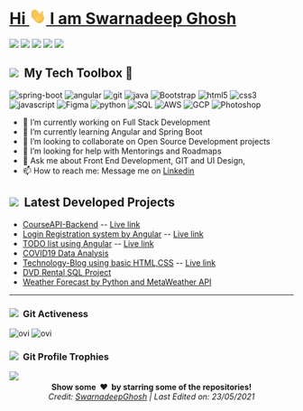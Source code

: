# [Hi <img src="https://raw.githubusercontent.com/ABSphreak/ABSphreak/master/gifs/Hi.gif" width="30px"> I am Swarnadeep Ghosh][Portfolio]
[<img height="30" src="https://img.shields.io/badge/linkedin-blue.svg?&style=for-the-badge&logo=linkedin&logoColor=white" />][LinkedIn]
[<img height="30" src="https://img.shields.io/badge/GitHub-100000?style=for-the-badge&logo=github&logoColor=white" />][Github]
[<img height="30" src="https://img.shields.io/badge/-Hackerrank-2EC866?style=for-the-badge&logo=HackerRank&logoColor=white" />][Hackerrank]
[<img height="30" src="https://img.shields.io/badge/Gmail-D14836?style=for-the-badge&logo=gmail&logoColor=white" />][Gmail]
<img height="30" src="https://komarev.com/ghpvc/?username=SwarnadeepGhosh&color=blueviolet" />

<!-- ![alt text](Cover.jpg)-->

## <img src="https://media.giphy.com/media/iY8CRBdQXODJSCERIr/giphy.gif" width="30px">&nbsp; My Tech Toolbox 🧰


<p align="left">
<img src="https://www.vectorlogo.zone/logos/springio/springio-ar21.svg" alt="spring-boot" height="50"/>
<img src="https://www.vectorlogo.zone/logos/angular/angular-ar21.svg" alt="angular" height="50"/>
<img src="https://www.vectorlogo.zone/logos/git-scm/git-scm-ar21.svg" alt="git" height="50"/>
 <img src="https://www.vectorlogo.zone/logos/java/java-ar21.svg" alt="java" height="50"/>
<img src="https://www.vectorlogo.zone/logos/getbootstrap/getbootstrap-ar21.svg" alt="Bootstrap" height="50"/>
<img src="https://www.vectorlogo.zone/logos/w3_html5/w3_html5-ar21.svg" alt="html5" height="50"/>
<img src="https://www.vectorlogo.zone/logos/netlifyapp_watercss/netlifyapp_watercss-ar21.svg" alt="css3" height="50"/>
<img src="https://www.vectorlogo.zone/logos/javascript/javascript-ar21.svg" alt="javascript" height="40"/></code> 
<img src="https://www.vectorlogo.zone/logos/figma/figma-ar21.svg" alt="Figma" height="50"/>
<img src="https://www.vectorlogo.zone/logos/python/python-ar21.svg" alt="python" height="50"/>
<img src="https://www.vectorlogo.zone/logos/mysql/mysql-ar21.svg" alt="SQL" height="50"/>
<img src="https://www.vectorlogo.zone/logos/amazon_aws/amazon_aws-ar21.svg" alt="AWS" height="50"/>
<img src="https://www.vectorlogo.zone/logos/google_cloud/google_cloud-ar21.svg" alt="GCP" height="50"/>
<img src="https://pngimg.com/uploads/photoshop/photoshop_PNG64.png" alt="Photoshop" height="50"/>
<!--<code><img src="https://www.vectorlogo.zone/logos/java/java-ar21.svg" alt="java" height="50"/>-->
</p>

 
- 🔭 I’m currently working on Full Stack Development
- 🌱 I’m currently learning Angular and Spring Boot
- 👯 I’m looking to collaborate on Open Source Development projects
- 🤔 I’m looking for help with Mentorings and Roadmaps
- 💬 Ask me about Front End Development, GIT and UI Design, 
- 📫 How to reach me: Message me on [Linkedin][Linkedin]
<!--- ⚡ Fun fact: ...-->


 ## <img src="https://media.giphy.com/media/iY8CRBdQXODJSCERIr/giphy.gif" width="30px">&nbsp; Latest Developed Projects
 - [CourseAPI-Backend](https://github.com/SwarnadeepGhosh/CourseAPI-Spring-Starter) -- [Live link](https://courseapi-spring-boot.herokuapp.com/swagger-ui.html)
 - [Login Registration system by Angular](https://github.com/SwarnadeepGhosh/Login-Page-Angular) -- [Live link](https://login-swarna.web.app/)
 - [TODO list using Angular](https://github.com/SwarnadeepGhosh/Todo-List-Angular) -- [Live link](https://swarnadeepghosh.github.io/todo/)
 - [COVID19 Data Analysis](https://github.com/SwarnadeepGhosh/COVID19-Data-Analysis)
 - [Technology-Blog using basic HTML,CSS](https://github.com/SwarnadeepGhosh/Technology-Blog) -- [Live link](https://swarnadeepghosh.github.io/Technology-Blog)
 - [DVD Rental SQL Project](https://github.com/SwarnadeepGhosh/DVD-Rental-SQL-Project)
 - [Weather Forecast by Python and MetaWeather API](https://github.com/SwarnadeepGhosh/Python-Small-Projects/blob/master/weather_forecast_by_MetaWeather_API.py)

---

### <img src="https://media.giphy.com/media/iY8CRBdQXODJSCERIr/giphy.gif" width="30px">&nbsp; Git Activeness

<p><img align="left" src="https://github-readme-stats.vercel.app/api/top-langs?username=SwarnadeepGhosh&show_icons=true&locale=en&layout=compact&theme=chartreuse-dark" alt="ovi" /></p>
<p>&nbsp;<img src="https://github-readme-stats.vercel.app/api?username=SwarnadeepGhosh&show_icons=true&locale=en&theme=chartreuse-dark" alt="ovi" width="410" /></p>


 
### <img src="https://media.giphy.com/media/iY8CRBdQXODJSCERIr/giphy.gif" width="30px">&nbsp; Git Profile Trophies
<img src="https://github-profile-trophy.vercel.app/?username=SwarnadeepGhosh&theme=flat&no-bg=true" />
 
 


[Twitter]: https://twitter.com/swarnadeep_97
[Portfolio]: https://swarnadeepghosh.github.io
[gmail]: mailto:swarna.lyf@gmail.com
[Linkedin]: https://www.linkedin.com/in/swarnadeepghosh/
[Medium]: https://medium.com/@Swarnadeep
[Facebook]: https://www.facebook.com/swarnadeep.ghosh.10
[Hackerrank]: https://www.hackerrank.com/swarna_lyf
[Github]: https://github.com/SwarnadeepGhosh


<div align="center">
<b>Show some &nbsp;❤️&nbsp; by starring some of the repositories!</b><br>
 <i>Credit: <a href="https://github.com/SwarnadeepGhosh">SwarnadeepGhosh</a> | Last Edited on: 23/05/2021</i>
 </div>
<!-- 📊 📈 🎴 💬 ❤ 🐕 
![Quote](https://github-readme-quotes.herokuapp.com/quote?theme=highcontrast&animation=grow_out_in&layout=default&font=Redressed)
 ![Visitor Count](https://profile-counter.glitch.me/{SwarnadeepGhosh}/count.svg)
<br /> -->
